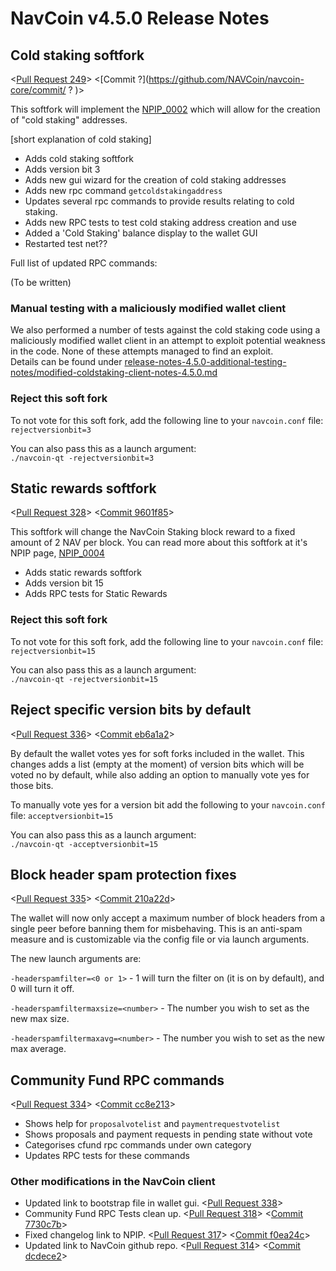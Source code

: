 # NavCoin v4.5.0 Release Notes

## Cold staking softfork

<[Pull Request 249](https://github.com/NAVCoin/navcoin-core/pull/249)>
<[Commit ?](https://github.com/NAVCoin/navcoin-core/commit/ ? )>

This softfork will implement the [NPIP_0002](https://github.com/NAVCoin/npips/blob/master/npip-0002.mediawiki) which will allow for the creation of "cold staking" addresses.

[short explanation of cold staking]

- Adds cold staking softfork
- Adds version bit 3
- Adds new gui wizard for the creation of cold staking addresses
- Adds new rpc command `getcoldstakingaddress`
- Updates several rpc commands to provide results relating to cold staking.
- Adds new RPC tests to test cold staking address creation and use
- Added a 'Cold Staking' balance display to the wallet GUI
- Restarted test net??
  
Full list of updated RPC commands:

(To be written)

### Manual testing with a maliciously modified wallet client

We also performed a number of tests against the cold staking code using a maliciously modified wallet client in an attempt to exploit potential weakness in the code. None of these attempts managed to find an exploit.  
Details can be found under [release-notes-4.5.0-additional-testing-notes/modified-coldstaking-client-notes-4.5.0.md](release-notes-4.5.0-additional-testing-notes/modified-coldstaking-client-notes-4.5.0.md)

### Reject this soft fork

To not vote for this soft fork, add the following line to your `navcoin.conf` file:
`rejectversionbit=3`

You can also pass this as a launch argument:  
`./navcoin-qt -rejectversionbit=3`

## Static rewards softfork

<[Pull Request 328](https://github.com/NAVCoin/navcoin-core/pull/328)>
<[Commit 9601f85](https://github.com/NAVCoin/navcoin-core/commit/9601f8501526cba19ded59ae685e393345ef430c)>

This softfork will change the NavCoin Staking block reward to a fixed amount of 2 NAV per block. You can read more about this softfork at it's NPIP page, [NPIP_0004](https://github.com/NAVCoin/npips/blob/master/npip-0004.mediawiki)

- Adds static rewards softfork
- Adds version bit 15
- Adds RPC tests for Static Rewards

### Reject this soft fork

To not vote for this soft fork, add the following line to your `navcoin.conf` file:
`rejectversionbit=15`

You can also pass this as a launch argument:  
`./navcoin-qt -rejectversionbit=15`

## Reject specific version bits by default

<[Pull Request 336](https://github.com/NAVCoin/navcoin-core/pull/336)>
<[Commit eb6a1a2](https://github.com/NAVCoin/navcoin-core/commit/eb6a1a27903a477306a7ef73d3d85bd52ff1f3c4)>

By default the wallet votes yes for soft forks included in the wallet. This changes adds a list (empty at the moment) of version bits which will be voted no by default, while also adding an option to manually vote yes for those bits.

To manually vote yes for a version bit add the following to  your `navcoin.conf` file:
`acceptversionbit=15`

You can also pass this as a launch argument:  
`./navcoin-qt -acceptversionbit=15`

## Block header spam protection fixes

<[Pull Request 335](https://github.com/NAVCoin/navcoin-core/pull/335)>
<[Commit 210a22d](https://github.com/NAVCoin/navcoin-core/commit/210a22daaffbd36d90a5ee0121c0c4ce3de0ed75)>

The wallet will now only accept a maximum number of block headers from a single peer before banning them for misbehaving. This is an anti-spam measure and is customizable via the config file or via launch arguments.

The new launch arguments are:  

`-headerspamfilter=<0 or 1>` -  1 will turn the filter on (it is on by default), and 0 will turn it off.

`-headerspamfiltermaxsize=<number>` - The number you wish to set as the new max size.

`-headerspamfiltermaxavg=<number>` - The number you wish to set as the new max average.

## Community Fund RPC commands

<[Pull Request 334](https://github.com/NAVCoin/navcoin-core/pull/334)>
<[Commit cc8e213](https://github.com/NAVCoin/navcoin-core/commit/cc8e21306cb804671676c6e10c0c2751061e7cc8)>

- Shows help for `proposalvotelist` and `paymentrequestvotelist`
- Shows proposals and payment requests in pending state without vote
- Categorises cfund rpc commands under own category
- Updates RPC tests for these commands

### Other modifications in the NavCoin client

- Updated link to bootstrap file in wallet gui. <[Pull Request 338](https://github.com/NAVCoin/navcoin-core/pull/338)> 
- Community Fund RPC Tests clean up. <[Pull Request 318](https://github.com/NAVCoin/navcoin-core/pull/318)> <[Commit 7730c7b](https://github.com/NAVCoin/navcoin-core/commit/7730c7bc84256ddb995408c1bc775015f0219d2d)>
- Fixed changelog link to NPIP. <[Pull Request 317](https://github.com/NAVCoin/navcoin-core/pull/317)> <[Commit f0ea24c](https://github.com/NAVCoin/navcoin-core/commit/f0ea24c2228107f765735ec2136f9f20e6eda456)>
- Updated link to NavCoin github repo. <[Pull Request 314](https://github.com/NAVCoin/navcoin-core/pull/314)> <[Commit dcdece2](https://github.com/NAVCoin/navcoin-core/commit/dcdece2be47b4ab55b6231024aef2bc20e7d3b0c)>
